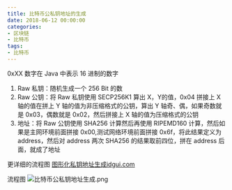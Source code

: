 ```yaml
---
title: 比特币公私钥地址的生成
date: 2018-06-12 00:00:00
categories: 
- 区块链
- 比特币
tags:
- 比特币
---
```


0xXX 数字在 Java 中表示 16 进制的数字

1. Raw 私钥：随机生成一个 256 Bit 的数
2. Raw 公钥：将 Raw 私钥使用 SECP256K1 算出 X，Y的值，0x04 拼接上 X 轴的值在拼上 Y 轴的值为非压缩格式的公钥，算出 Y 轴奇、偶，如果奇数就是 0x03，偶数就是 0x02，然后拼接上 X 轴的值为压缩格式的公钥
3. 地址：将 Raw 公钥使用 SHA256 计算然后再使用 RIPEMD160 计算，然后如果是主网环境前面拼接 0x00,测试网络环境前面拼接 0x6f，将此结果定义为 address，然后对 address 两次 SHA256 的结果取前四位，拼在 address 后面，就成了地址

更详细的流程图 [图形化私钥地址生成idgui.com](http://idgui.com/P/)

流程图
![比特币公私钥地址生成.png](http://image.smallraw.com/20180511152601606236130.png)
